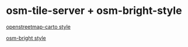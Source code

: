 # osm-tile-server + osm-bright-style

[openstreetmap-carto style](https://github.com/gravitystorm/openstreetmap-carto)

[osm-bright style](https://github.com/geofabrik/osm-bright)

